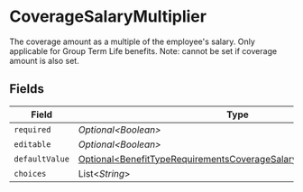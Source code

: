 # CoverageSalaryMultiplier

The coverage amount as a multiple of the employee's salary. Only applicable for Group Term Life benefits. Note: cannot be set if coverage amount is also set.


## Fields

| Field                                                                                                                                                            | Type                                                                                                                                                             | Required                                                                                                                                                         | Description                                                                                                                                                      |
| ---------------------------------------------------------------------------------------------------------------------------------------------------------------- | ---------------------------------------------------------------------------------------------------------------------------------------------------------------- | ---------------------------------------------------------------------------------------------------------------------------------------------------------------- | ---------------------------------------------------------------------------------------------------------------------------------------------------------------- |
| `required`                                                                                                                                                       | *Optional\<Boolean>*                                                                                                                                             | :heavy_minus_sign:                                                                                                                                               | N/A                                                                                                                                                              |
| `editable`                                                                                                                                                       | *Optional\<Boolean>*                                                                                                                                             | :heavy_minus_sign:                                                                                                                                               | N/A                                                                                                                                                              |
| `defaultValue`                                                                                                                                                   | [Optional\<BenefitTypeRequirementsCoverageSalaryMultiplierDefaultValue>](../../models/components/BenefitTypeRequirementsCoverageSalaryMultiplierDefaultValue.md) | :heavy_minus_sign:                                                                                                                                               | N/A                                                                                                                                                              |
| `choices`                                                                                                                                                        | List\<*String*>                                                                                                                                                  | :heavy_minus_sign:                                                                                                                                               | N/A                                                                                                                                                              |